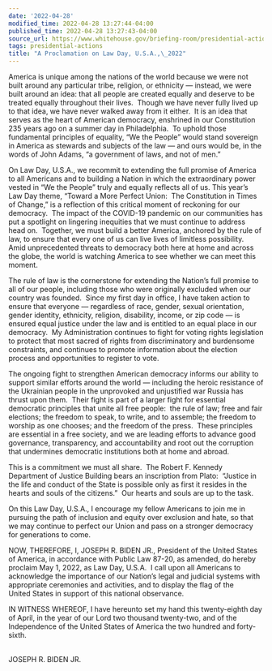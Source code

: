 ```yaml
---
date: '2022-04-28'
modified_time: 2022-04-28 13:27:44-04:00
published_time: 2022-04-28 13:27:43-04:00
source_url: https://www.whitehouse.gov/briefing-room/presidential-actions/2022/04/28/a-proclamation-on-law-day-u-s-a-2022/
tags: presidential-actions
title: "A Proclamation on Law Day, U.S.A.,\_2022"
---
```

 
America is unique among the nations of the world because we were not
built around any particular tribe, religion, or ethnicity — instead, we
were built around an idea: that all people are created equally and
deserve to be treated equally throughout their lives.  Though we have
never fully lived up to that idea, we have never walked away from it
either.  It is an idea that serves as the heart of American democracy,
enshrined in our Constitution 235 years ago on a summer day in
Philadelphia.  To uphold those fundamental principles of equality, “We
the People” would stand sovereign in America as stewards and subjects of
the law — and ours would be, in the words of John Adams, “a government
of laws, and not of men.”  
  
On Law Day, U.S.A., we recommit to extending the full promise of America
to all Americans and to building a Nation in which the extraordinary
power vested in “We the People” truly and equally reflects all of us.
This year’s Law Day theme, “Toward a More Perfect Union:  The
Constitution in Times of Change,” is a reflection of this critical
moment of reckoning for our democracy.  The impact of the COVID-19
pandemic on our communities has put a spotlight on lingering inequities
that we must continue to address head on.  Together, we must build
a better America, anchored by the rule of law, to ensure that every one
of us can live lives of limitless possibility.  Amid unprecedented
threats to democracy both here at home and across the globe, the world
is watching America to see whether we can meet this moment.  
  
The rule of law is the cornerstone for extending the Nation’s full
promise to all of our people, including those who were originally
excluded when our country was founded.  Since my first day in office, I
have taken action to ensure that everyone — regardless of race, gender,
sexual orientation, gender identity, ethnicity, religion, disability,
income, or zip code — is ensured equal justice under the law and is
entitled to an equal place in our democracy.  My Administration
continues to fight for voting rights legislation to protect that most
sacred of rights from discriminatory and burdensome constraints, and
continues to promote information about the election process and
opportunities to register to vote.    
  
The ongoing fight to strengthen American democracy informs our ability
to support similar efforts around the world — including the heroic
resistance of the Ukrainian people in the unprovoked and unjustified war
Russia has thrust upon them.  Their fight is part of a larger fight for
essential democratic principles that unite all free people:  the rule of
law; free and fair elections; the freedom to speak, to write, and to
assemble; the freedom to worship as one chooses; and the freedom of the
press.  These principles are essential in a free society, and we are
leading efforts to advance good governance, transparency, and
accountability and root out the corruption that undermines democratic
institutions both at home and abroad.  
  
This is a commitment we must all share.  The Robert F. Kennedy
Department of Justice Building bears an inscription from Plato:
 “Justice in the life and conduct of the State is possible only as first
it resides in the hearts and souls of the citizens.”  Our hearts and
souls are up to the task.  
  
On this Law Day, U.S.A., I encourage my fellow Americans to join me in
pursuing the path of inclusion and equity over exclusion and hate, so
that we may continue to perfect our Union and pass on a stronger
democracy for generations to come.  
  
NOW, THEREFORE, I, JOSEPH R. BIDEN JR., President of the United States
of America, in accordance with Public Law 87-20, as amended, do hereby
proclaim May 1, 2022, as Law Day, U.S.A.  I call upon all Americans to
acknowledge the importance of our Nation’s legal and judicial systems
with appropriate ceremonies and activities, and to display the flag of
the United States in support of this national observance.  
  
IN WITNESS WHEREOF, I have hereunto set my hand this twenty-eighth day
of April, in the year of our Lord two thousand twenty-two, and of the
Independence of the United States of America the two hundred and
forty-sixth.  
 

JOSEPH R. BIDEN JR.
